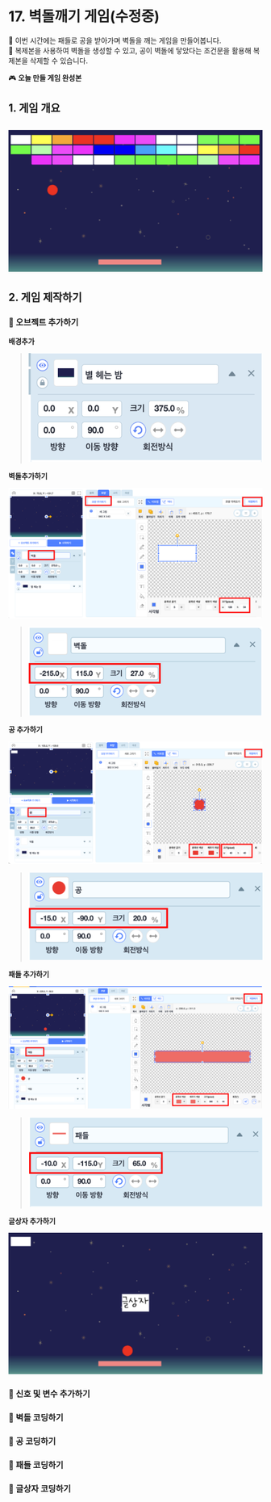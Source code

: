 # 17. 벽돌깨기 게임(수정중)

🙂 이번 시간에는 패들로 공을 받아가며 벽돌을 깨는 게임을 만들어봅니다. <br>
🚩 복제본을 사용하여 벽돌을 생성할 수 있고, 공이 벽돌에 닿았다는 조건문을 활용해 복제본을 삭제할 수 있습니다. 

🎮  **오늘 만들 게임 완성본**   
[]() 

## 1. 게임 개요
![](img/17_벽돌깨기/1.png)
- 

## 2. 게임 제작하기

### 🧩 오브젝트 추가하기

**배경추가**

> ![](img/17_벽돌깨기/3.png)

**벽돌추가하기**

![](img/17_벽돌깨기/2.png)

> ![](img/17_벽돌깨기/4.png)

**공 추가하기**

![](img/17_벽돌깨기/5.png)

> ![](img/17_벽돌깨기/6.png)


**패들 추가하기**

![](img/17_벽돌깨기/7.png)
> ![](img/17_벽돌깨기/8.png)

**글상자 추가하기**

![](img/17_벽돌깨기/9.png)

### 🧩 신호 및 변수 추가하기 



### 🧩 벽돌 코딩하기

### 🧩 공 코딩하기

### 🧩 패들 코딩하기

### 🧩 글상자 코딩하기

<!-- <details>
<summary> 요약 </summary>
</details> -->